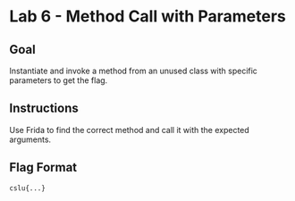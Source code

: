 # Lab 6 - Method Call with Parameters

## Goal
Instantiate and invoke a method from an unused class with specific parameters to get the flag.

## Instructions
Use Frida to find the correct method and call it with the expected arguments.

## Flag Format
`cslu{...}`
